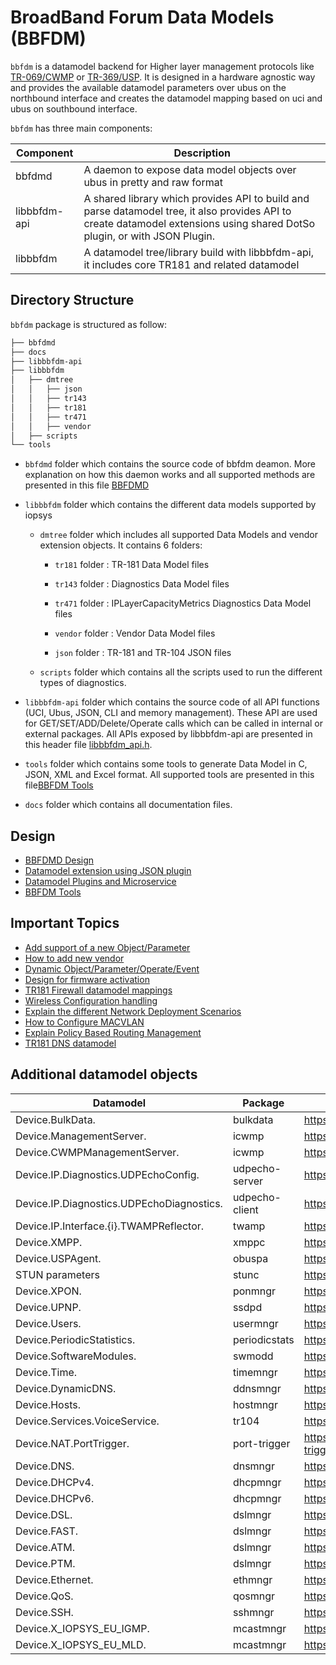 # BroadBand Forum Data Models (BBFDM)

`bbfdm` is a datamodel backend for Higher layer management protocols like [TR-069/CWMP](https://cwmp-data-models.broadband-forum.org/) or [TR-369/USP](https://usp.technology/). It is designed in a hardware agnostic way and provides the available datamodel parameters over ubus on the northbound interface and creates the datamodel mapping based on uci and ubus on southbound interface.

`bbfdm` has three main components:

| Component  |                    Description                    |
| ---------- | ------------------------------------------------- |
| bbfdmd | A daemon to expose data model objects over ubus in pretty and raw format |
| libbbfdm-api | A shared library which provides API to build and parse datamodel tree, it also provides API to create datamodel extensions using shared DotSo plugin, or with JSON Plugin. |
| libbbfdm  | A datamodel tree/library build with libbbfdm-api, it includes core TR181 and related datamodel |


## Directory Structure

`bbfdm` package is structured as follow:

```bash
├── bbfdmd
├── docs
├── libbbfdm-api
├── libbbfdm
│   ├── dmtree
│   │   ├── json
│   │   ├── tr143
│   │   ├── tr181
│   │   ├── tr471
│   │   ├── vendor
│   ├── scripts
└── tools
```

- `bbfdmd` folder which contains the source code of bbfdm deamon.
More explanation on how this daemon works and all supported methods are presented in this file [BBFDMD](./docs/guide/bbfdmd.md)

- `libbbfdm` folder which contains the different data models supported by iopsys

	- `dmtree` folder which includes all supported Data Models and vendor extension objects. It contains 6 folders:

		- `tr181` folder : TR-181 Data Model files

		- `tr143` folder : Diagnostics Data Model files

		- `tr471` folder : IPLayerCapacityMetrics Diagnostics Data Model files

		- `vendor` folder : Vendor Data Model files

		- `json` folder : TR-181 and TR-104 JSON files

	- `scripts` folder which contains all the scripts used to run the different types of diagnostics.

- `libbbfdm-api` folder which contains the source code of all API functions (UCI, Ubus, JSON, CLI and memory management). These API are used for GET/SET/ADD/Delete/Operate calls which can be called in internal or external packages.
All APIs exposed by libbbfdm-api are presented in this header file [libbbfdm_api.h](./libbbfdm-api/include/libbbfdm_api.h).

- `tools` folder which contains some tools to generate Data Model in C, JSON, XML and Excel format.
All supported tools are presented in this file[BBFDM Tools](./tools/README.md)

- `docs` folder which contains all documentation files.


## Design
* [BBFDMD Design](./docs/guide/bbfdmd.md)
* [Datamodel extension using JSON plugin](./docs/guide/libbbfdm-api_json_plugin_v1.md)
* [Datamodel Plugins and Microservice](./docs/guide/libbbfdm-api_datamodel_as_microservice.md)
* [BBFDM Tools](./tools/README.md)

## Important Topics
* [Add support of a new Object/Parameter](./docs/guide/libbbfdm-api_obj_param_extension.md)
* [How to add new vendor](./docs/guide/libbbfdm-api_vendor.md)
* [Dynamic Object/Parameter/Operate/Event](./docs/guide/libbbfdm-api_dynamic_dm.md)
* [Design for firmware activation](./docs/guide/libbbfdm_DeviceInfo_FirmwareImage.md)
* [TR181 Firewall datamodel mappings](./docs/guide/libbbfdm_Firewall.md)
* [Wireless Configuration handling](./docs/guide/libbbfdm_WiFi.md)
* [Explain the different Network Deployment Scenarios](./docs/guide/network_depoyment_scenarios.md)
* [How to Configure MACVLAN](./docs/guide/libbbfdm_Ethernet_X_IOPSYS_EU_MACVLAN.md)
* [Explain Policy Based Routing Management](./docs/guide/libbbfdm_Routing.md)
* [TR181 DNS datamodel](./docs/guide/libbbfdm_DNS.md)

## Additional datamodel objects

| Datamodel                                | Package        | Link                                         |
| ---------------------------------------- | -------------- | -------------------------------------------- |
| Device.BulkData.                         | bulkdata       | https://dev.iopsys.eu/bbf/bulkdata.git       |
| Device.ManagementServer.                 | icwmp          | https://dev.iopsys.eu/bbf/icwmp.git          |
| Device.CWMPManagementServer.             | icwmp          | https://dev.iopsys.eu/bbf/icwmp.git          |
| Device.IP.Diagnostics.UDPEchoConfig.     | udpecho-server | https://dev.iopsys.eu/bbf/udpecho.git        |
| Device.IP.Diagnostics.UDPEchoDiagnostics.| udpecho-client | https://dev.iopsys.eu/bbf/udpecho.git        |
| Device.IP.Interface.{i}.TWAMPReflector.  | twamp          | https://dev.iopsys.eu/bbf/twamp-light.git    |
| Device.XMPP.                             | xmppc          | https://dev.iopsys.eu/bbf/xmppc.git          |
| Device.USPAgent.                         | obuspa         | https://dev.iopsys.eu/bbf/obuspa.git         |
| STUN parameters                          | stunc          | https://dev.iopsys.eu/bbf/stunc.git          |
| Device.XPON.                             | ponmngr        | https://dev.iopsys.eu/hal/ponmngr.git        |
| Device.UPNP.                             | ssdpd          | https://github.com/miniupnp/miniupnp.git     |
| Device.Users.                            | usermngr       | https://dev.iopsys.eu/bbf/usermngr.git       |
| Device.PeriodicStatistics.               | periodicstats  | https://dev.iopsys.eu/bbf/periodicstats.git  |
| Device.SoftwareModules.                  | swmodd         | https://dev.iopsys.eu/lcm/swmodd.git         |
| Device.Time.                             | timemngr       | https://dev.iopsys.eu/bbf/timemngr.git       |
| Device.DynamicDNS.                       | ddnsmngr       | https://dev.iopsys.eu/bbf/ddnsmngr.git       |
| Device.Hosts.                            | hostmngr       | https://dev.iopsys.eu/iopsys/hostmngr.git    |
| Device.Services.VoiceService.            | tr104          | https://dev.iopsys.eu/voice/tr104.git        |
| Device.NAT.PortTrigger.                  | port-trigger   | https://dev.iopsys.eu/network/port-trigger.git |
| Device.DNS.                              | dnsmngr        | https://dev.iopsys.eu/network/dnsmngr.git    |
| Device.DHCPv4.                           | dhcpmngr       | https://dev.iopsys.eu/network/dhcpmngr.git   |
| Device.DHCPv6.                           | dhcpmngr       | https://dev.iopsys.eu/network/dhcpmngr.git   |
| Device.DSL.                              | dslmngr        | https://dev.iopsys.eu/hal/dslmngr.git        |
| Device.FAST.                             | dslmngr        | https://dev.iopsys.eu/hal/dslmngr.git        |
| Device.ATM.                              | dslmngr        | https://dev.iopsys.eu/hal/dslmngr.git        |
| Device.PTM.                              | dslmngr        | https://dev.iopsys.eu/hal/dslmngr.git        |
| Device.Ethernet.                         | ethmngr        | https://dev.iopsys.eu/hal/ethmngr.git        |
| Device.QoS.                              | qosmngr        | https://dev.iopsys.eu/hal/qosmngr.git        |
| Device.SSH.                              | sshmngr        | https://dev.iopsys.eu/network/sshmngr.git    |
| Device.X_IOPSYS_EU_IGMP.                 | mcastmngr      | https://dev.iopsys.eu/hal/mcastmngr.git      |
| Device.X_IOPSYS_EU_MLD.                  | mcastmngr      | https://dev.iopsys.eu/hal/mcastmngr.git      |
